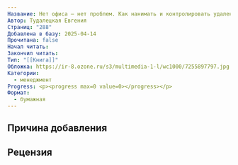 ```yaml
---
Название: Нет офиса — нет проблем. Как нанимать и контролировать удаленных сотрудников
Автор: Тудалецкая Евгения
Страниц: "288"
Добавлена в базу: 2025-04-14
Прочитана: false
Начал читать: 
Закончил читать: 
Тип: "[[Книга]]"
Обложка: https://ir-8.ozone.ru/s3/multimedia-1-l/wc1000/7255897797.jpg
Категории:
  - менеджмент
Progress: <p><progress max=0 value=0></progress></p>
Формат:
  - бумажная
---
```

## Причина добавления


## Рецензия
